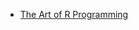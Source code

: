 
* [The Art of R Programming](http://diytranscriptomics.com/Reading/files/The%20Art%20of%20R%20Programming.pdf)
